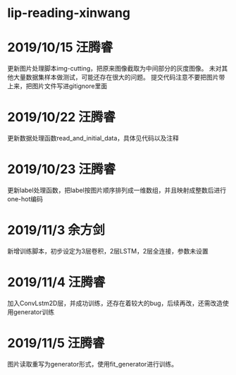 # lip-reading-xinwang
# 2019/10/15 汪腾睿
更新图片处理脚本img-cutting，把原来图像截取为中间部分的灰度图像。
未对其他大量数据集样本做测试，可能还存在很大的问题。
提交代码注意不要把图片带上来，把图片文件写进gitignore里面
# 2019/10/22 汪腾睿
更新数据处理函数read_and_initial_data，具体见代码以及注释
# 2019/10/23 汪腾睿
更新label处理函数，把label按图片顺序排列成一维数组，并且映射成整数后进行one-hot编码
# 2019/11/3  余方剑
新增训练脚本，初步设定为3层卷积，2层LSTM，2层全连接，参数未设置
# 2019/11/4 汪腾睿
加入ConvLstm2D层，并成功训练，还存在着较大的bug，后续再改，还需改造使用generator训练
# 2019/11/5 汪腾睿
图片读取重写为generator形式，使用fit_generator进行训练。